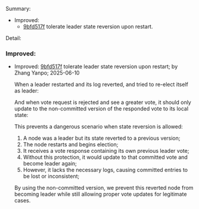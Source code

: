 Summary:

- Improved:
    -   [9bfd517f](https://github.com/datafuselabs/openraft/commit/9bfd517fc6bbdd7a86c81b2839582b6338d80bfe) tolerate leader state reversion upon restart.

Detail:

### Improved:

-   Improved: [9bfd517f](https://github.com/datafuselabs/openraft/commit/9bfd517fc6bbdd7a86c81b2839582b6338d80bfe) tolerate leader state reversion upon restart; by Zhang Yanpo; 2025-06-10

    When a leader restarted and its log reverted, and tried to re-elect
    itself as leader:

    And when vote request is rejected and see a greater vote,
    it should only update to the non-committed version of the responded vote
    to its local state:

    This prevents a dangerous scenario when state reversion is allowed:
    1. A node was a leader but its state reverted to a previous version;
    2. The node restarts and begins election;
    3. It receives a vote response containing its own previous leader vote;
    4. Without this protection, it would update to that committed vote and
       become leader again;
    5. However, it lacks the necessary logs, causing committed entries to be
       lost or inconsistent;

    By using the non-committed version, we prevent this reverted node from
    becoming leader while still allowing proper vote updates for legitimate
    cases.
